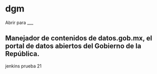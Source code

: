 # dgm
Abrir para ___

## Manejador de contenidos de datos.gob.mx, el portal de datos abiertos del Gobierno de la República. 

jenkins prueba 21

